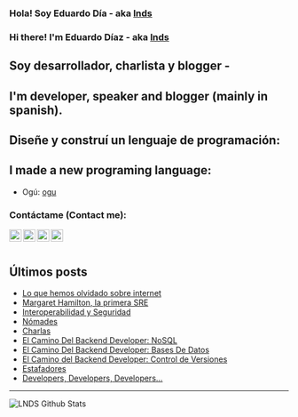 
### Hola! Soy Eduardo Día - aka [lnds][website]

### Hi there! I'm Eduardo Díaz - aka [lnds][website] 

## Soy desarrollador, charlista y blogger -

## I'm developer, speaker and blogger (mainly in spanish).

## Diseñe y construí un lenguaje de programación:

## I made a new programing language:

- Ogú: [ogu]

### Contáctame (Contact me):

[<img align="left" alt="lnds | Twitter" width="22px" src="https://cdn.jsdelivr.net/npm/simple-icons@v3/icons/twitter.svg">][twitter]

[<img align="left" alt="ediaz | LinkedIn" width="22px" src="https://cdn.jsdelivr.net/npm/simple-icons@v3/icons/linkedin.svg">][linkedin]

[<img align="left" alt="ediaz | Facebook" width="22px" src="https://cdn.jsdelivr.net/npm/simple-icons@v3/icons/facebook.svg">][facebook]


[<img align="left" alt="lnds | Patreon" width="22px" src="https://cdn.jsdelivr.net/npm/simple-icons@v3/icons/ko-fi.svg">][kofi]
<br>
<br>

## Últimos posts

<!-- BLOG-POST-LIST:START -->
- [Lo que hemos olvidado sobre internet](https://lnds.net/blog/lnds/2022/11/05/lo-que-hemos-olvidado-sobre-internet/)
- [Margaret Hamilton, la primera SRE](https://lnds.net/blog/lnds/2022/07/24/margaret-hamilton-la-primera-sre/)
- [Interoperabilidad y Seguridad](https://lnds.net/blog/lnds/2022/05/16/interoperabilidad-y-seguridad/)
- [Nómades](https://lnds.net/blog/lnds/2022/04/24/nomades/)
- [Charlas](https://lnds.net/talks/)
- [El Camino Del Backend Developer: NoSQL](https://www.programando.org/blog/2022/03/13/el-camino-del-backend-developer-nosql/)
- [El Camino Del Backend Developer: Bases De Datos](https://www.programando.org/blog/2022/03/06/el-camino-del-backend-developer-bases-de-datos/)
- [El Camino del Backend Developer: Control de Versiones](https://www.programando.org/blog/2022/02/20/el-camino-del-backend-developer-control-de-versiones/)
- [Estafadores](https://lnds.net/blog/lnds/2022/02/05/estafadores/)
- [Developers, Developers, Developers...](https://lnds.net/blog/lnds/2022/01/05/developers-developers-developers.../)
<!-- BLOG-POST-LIST:END -->


---

<img align="left" alt="LNDS  Github Stats" src="https://github-readme-stats.vercel.app/api?username=lnds&show_icons=true&hide_border=true&count_private=true" />


[website]: https://lnds.net/
[website]: https://programando.org/
[website]: https://akarru.com/
[twitter]: https://twitter.com/lnds
[linkedin]: https://www.linkedin.com/in/ediaz/
[facebook]: https://www.facebook.com/EduardoDiazCortes
[kofi]: https://ko-fi.com/lnds

[ogu]: https://github.com/ogu-lang
